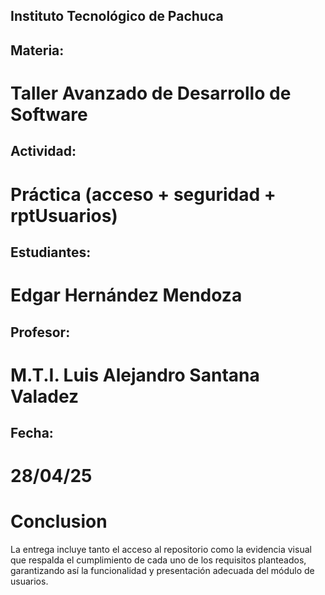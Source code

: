 ## Instituto Tecnológico de Pachuca

## Materia:
# Taller Avanzado de Desarrollo de Software

## Actividad:
# Práctica (acceso + seguridad + rptUsuarios)


## Estudiantes:
# Edgar Hernández Mendoza

## Profesor:
 # M.T.I. Luis Alejandro Santana Valadez

## Fecha:
# 28/04/25

# Conclusion
 La entrega incluye tanto el acceso al repositorio como la evidencia visual que respalda el cumplimiento de cada uno de los requisitos planteados, garantizando así la funcionalidad y presentación adecuada del módulo de usuarios.